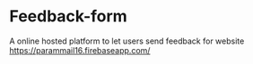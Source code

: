 # Feedback-form
A online hosted platform to let users send feedback for website https://parammail16.firebaseapp.com/
